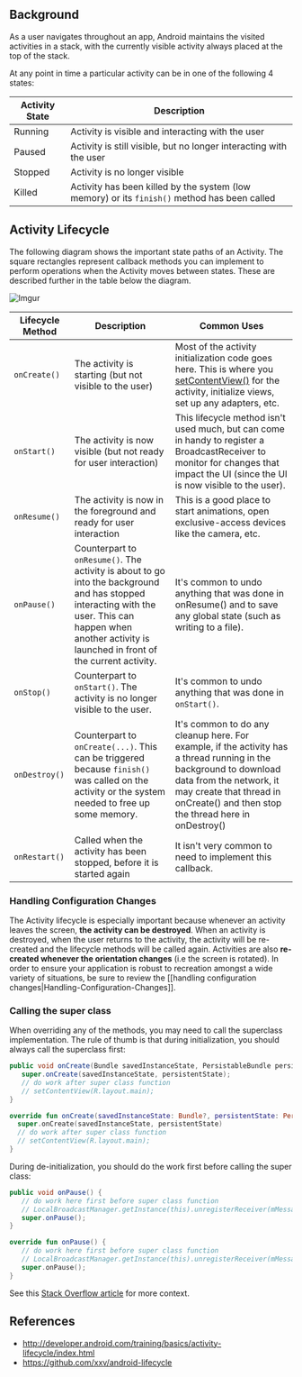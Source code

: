 ## Background

As a user navigates throughout an app, Android maintains the visited activities in a stack, with the currently visible activity always placed at the top of the stack. 

At any point in time a particular activity can be in one of the following 4 states:

| Activity State | Description |
| -------------- |-------------|
| Running | Activity is visible and interacting with the user |
| Paused | Activity is still visible, but no longer interacting with the user |
| Stopped | Activity is no longer visible |
| Killed | Activity has been killed by the system (low memory) or its `finish()` method has been called |

## Activity Lifecycle

The following diagram shows the important state paths of an Activity. The square rectangles represent callback methods you can implement to perform operations when the Activity moves between states. These are described further in the table below the diagram.

![Imgur](https://i.imgur.com/aUd1KA1.png)

| Lifecycle Method | Description | Common Uses  |
| ------------- |-------------| -----|
| `onCreate()` | The activity is starting (but not visible to the user) | Most of the activity initialization code goes here. This is where you [setContentView()](http://developer.android.com/reference/android/app/Activity.html#setContentView(int)) for the activity, initialize views, set up any adapters, etc. |
| `onStart()` | The activity is now visible (but not ready for user interaction) | This lifecycle method isn't used much, but can come in handy to register a BroadcastReceiver to monitor for changes that impact the UI (since the UI is now visible to the user).  |
| `onResume()` | The activity is now in the foreground and ready for user interaction | This is a good place to start animations, open exclusive-access devices like the camera, etc. |
| `onPause()` | Counterpart to `onResume()`. The activity is about to go into the background and has stopped interacting with the user. This can happen when another activity is launched in front of the current activity. | It's common to undo anything that was done in onResume() and to save any global state (such as writing to a file). |
| `onStop()` | Counterpart to `onStart()`. The activity is no longer visible to the user. | It's common to undo anything that was done in `onStart()`. |
| `onDestroy()` | Counterpart to `onCreate(...)`. This can be triggered because `finish()` was called on the activity or the system needed to free up some memory. |  It's common to do any cleanup here. For example, if the activity has a thread running in the background to download data from the network, it may create that thread in onCreate() and then stop the thread here in onDestroy() |
| `onRestart()` | Called when the activity has been stopped, before it is started again | It isn't very common to need to implement this callback.    |

### Handling Configuration Changes

The Activity lifecycle is especially important because whenever an activity leaves the screen, **the activity can be destroyed**. When an activity is destroyed, when the user returns to the activity, the activity will be re-created and the lifecycle methods will be called again. Activities are also **re-created whenever the orientation changes** (i.e the screen is rotated). In order to ensure your application is robust to recreation amongst a wide variety of situations, be sure to review the [[handling configuration changes|Handling-Configuration-Changes]].

### Calling the super class

When overriding any of the methods, you may need to call the superclass implementation.  The rule of thumb is that during initialization, you should always call the superclass first:

```java
public void onCreate(Bundle savedInstanceState, PersistableBundle persistentState) {
   super.onCreate(savedInstanceState, persistentState);
   // do work after super class function
   // setContentView(R.layout.main);
}
```

```kotlin
override fun onCreate(savedInstanceState: Bundle?, persistentState: PersistableBundle?) {
  super.onCreate(savedInstanceState, persistentState)
  // do work after super class function
  // setContentView(R.layout.main);
}
```

During de-initialization, you should do the work first before calling the super class:

```java
public void onPause() {
   // do work here first before super class function
   // LocalBroadcastManager.getInstance(this).unregisterReceiver(mMessageReceiver);
   super.onPause();
}
```

```kotlin
override fun onPause() {
   // do work here first before super class function
   // LocalBroadcastManager.getInstance(this).unregisterReceiver(mMessageReceiver);
   super.onPause();
}
```

See this [Stack Overflow article](http://stackoverflow.com/questions/16925579/android-implementation-of-lifecycle-methods-can-call-the-superclass-implementati) for more context.

## References

* http://developer.android.com/training/basics/activity-lifecycle/index.html
* https://github.com/xxv/android-lifecycle